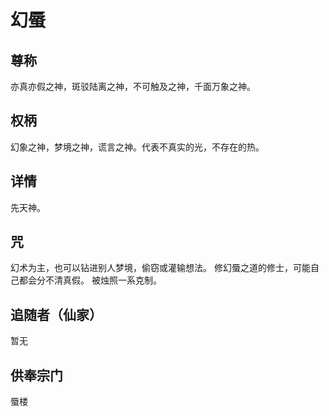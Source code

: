 # 幻蜃
## 尊称

亦真亦假之神，斑驳陆离之神，不可触及之神，千面万象之神。
## 权柄

幻象之神，梦境之神，谎言之神。代表不真实的光，不存在的热。

## 详情

先天神。

## 咒

幻术为主，也可以钻进别人梦境，偷窃或灌输想法。
修幻蜃之道的修士，可能自己都会分不清真假。
被烛照一系克制。

## 追随者（仙家）

暂无

## 供奉宗门

蜃楼
